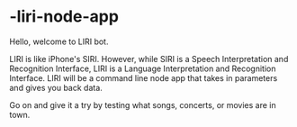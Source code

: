 # -liri-node-app

Hello, welcome to LIRI bot.

LIRI is like iPhone's SIRI. However, while SIRI is a Speech Interpretation and Recognition Interface, LIRI is a Language Interpretation and Recognition Interface. LIRI will be a command line node app that takes in parameters and gives you back data.

Go on and give it a try by testing what songs, concerts, or movies are in town.
